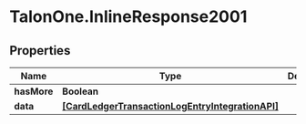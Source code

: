 # TalonOne.InlineResponse2001

## Properties

Name | Type | Description | Notes
------------ | ------------- | ------------- | -------------
**hasMore** | **Boolean** |  | 
**data** | [**[CardLedgerTransactionLogEntryIntegrationAPI]**](CardLedgerTransactionLogEntryIntegrationAPI.md) |  | 



